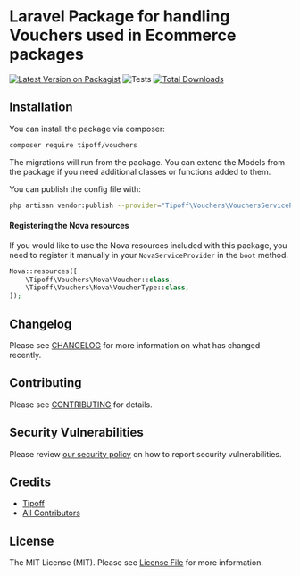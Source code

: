 # Laravel Package for handling Vouchers used in Ecommerce packages

[![Latest Version on Packagist](https://img.shields.io/packagist/v/tipoff/vouchers.svg?style=flat-square)](https://packagist.org/packages/tipoff/vouchers)
![Tests](https://github.com/tipoff/vouchers/workflows/Tests/badge.svg)
[![Total Downloads](https://img.shields.io/packagist/dt/tipoff/vouchers.svg?style=flat-square)](https://packagist.org/packages/tipoff/vouchers)

## Installation

You can install the package via composer:

```bash
composer require tipoff/vouchers
```

The migrations will run from the package. You can extend the Models from the package if you need additional classes or functions added to them.

You can publish the config file with:
```bash
php artisan vendor:publish --provider="Tipoff\Vouchers\VouchersServiceProvider" --tag="vouchers-config"
```

#### Registering the Nova resources

If you would like to use the Nova resources included with this package, you need to register it manually in your `NovaServiceProvider` in the `boot` method.

```php
Nova::resources([
    \Tipoff\Vouchers\Nova\Voucher::class,
    \Tipoff\Vouchers\Nova\VoucherType::class,
]);
```

## Changelog

Please see [CHANGELOG](CHANGELOG.md) for more information on what has changed recently.

## Contributing

Please see [CONTRIBUTING](.github/CONTRIBUTING.md) for details.

## Security Vulnerabilities

Please review [our security policy](../../security/policy) on how to report security vulnerabilities.

## Credits

- [Tipoff](https://github.com/tipoff)
- [All Contributors](../../contributors)

## License

The MIT License (MIT). Please see [License File](LICENSE.md) for more information.
